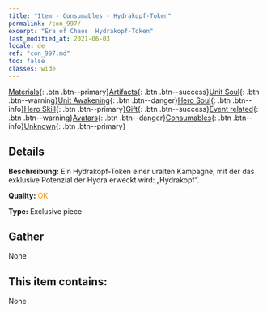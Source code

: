 ```yaml
---
title: "Item - Consumables - Hydrakopf-Token"
permalink: /con_997/
excerpt: "Era of Chaos  Hydrakopf-Token"
last_modified_at: 2021-06-03
locale: de
ref: "con_997.md"
toc: false
classes: wide
---
```

 [Materials](/ItemsDE/){: .btn .btn--primary}[Artifacts](/ItemsDE/Artifacts/){: .btn .btn--success}[Unit Soul](/ItemsDE/UnitSoul/){: .btn .btn--warning}[Unit Awakening](/ItemsDE/UnitAwakening/){: .btn .btn--danger}[Hero Soul](/ItemsDE/HeroSoul/){: .btn .btn--info}[Hero Skill](/ItemsDE/HeroSkill/){: .btn .btn--primary}[Gift](/ItemsDE/Gift/){: .btn .btn--success}[Event related](/ItemsDE/Events/){: .btn .btn--warning}[Avatars](/ItemsDE/Avatars/){: .btn .btn--danger}[Consumables](/ItemsDE/Consumables/){: .btn .btn--info}[Unknown](/ItemsDE/Unknown/){: .btn .btn--primary}

## Details
 **Beschreibung:** Ein Hydrakopf-Token einer uralten Kampagne, mit der das exklusive Potenzial der Hydra erweckt wird: „Hydrakopf“.

 **Quality:** <span style="color: #FF8C00">OK</span>

 **Type:** Exclusive piece

## Gather

  None

## This item contains:

  None

